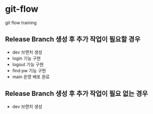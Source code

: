 # git-flow
git flow training

## Release Branch 생성 후 추가 작업이 필요할 경우
- dev 브랜치 생성
- login 기능 구현
- logout 기능 구현
- find pw 기능 구현 
- main 운영 배포 완료

## Release Branch 생성 후 추가 작업이 필요 없는 경우
- dev 브랜치 생성 